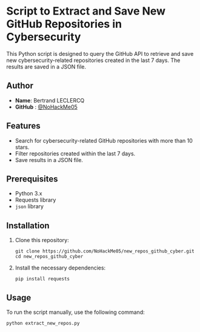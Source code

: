 # Script to Extract and Save New GitHub Repositories in Cybersecurity

This Python script is designed to query the GitHub API to retrieve and save new cybersecurity-related repositories created in the last 7 days. The results are saved in a JSON file.

## Author

- **Name**: Bertrand LECLERCQ
- **GitHub** : [@NoHackMe05](https://github.com/NoHackMe05)

## Features

- Search for cybersecurity-related GitHub repositories with more than 10 stars.
- Filter repositories created within the last 7 days.
- Save results in a JSON file.

## Prerequisites

- Python 3.x
- Requests library
- `json` library

## Installation

1. Clone this repository:

    ```
    git clone https://github.com/NoHackMe05/new_repos_github_cyber.git
    cd new_repos_github_cyber
    ```

2. Install the necessary dependencies:

    ```
    pip install requests
    ```

## Usage

To run the script manually, use the following command:

```
python extract_new_repos.py
```

